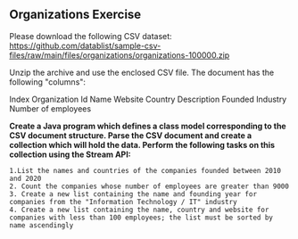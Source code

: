 ## Organizations Exercise

Please download the following CSV dataset:
https://github.com/datablist/sample-csv-files/raw/main/files/organizations/organizations-100000.zip

Unzip the archive and use the enclosed CSV file. The document has the following "columns":

Index
Organization Id
Name
Website
Country
Description
Founded
Industry
Number of employees

**Create a Java program which defines a class model corresponding to the CSV document structure. Parse the CSV document and create a collection which will hold the data.
Perform the following tasks on this collection using the Stream<T> API:**

    1.List the names and countries of the companies founded between 2010 and 2020
    2. Count the companies whose number of employees are greater than 9000
    3. Create a new list containing the name and founding year for companies from the "Information Technology / IT" industry
    4. Create a new list containing the name, country and website for companies with less than 100 employees; the list must be sorted by name ascendingly
